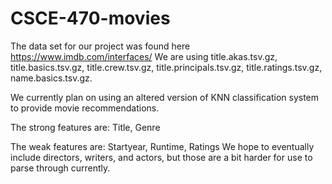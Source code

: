 # CSCE-470-movies
The data set for our project was found here https://www.imdb.com/interfaces/ We are using title.akas.tsv.gz, title.basics.tsv.gz, title.crew.tsv.gz, title.principals.tsv.gz, title.ratings.tsv.gz, name.basics.tsv.gz.

We currently plan on using an altered version of KNN classification system to provide movie recommendations.

The strong features are: Title, Genre

The weak features are: Startyear, Runtime, Ratings
We hope to eventually include directors, writers, and actors, but those are a bit harder for use to parse through currently.

